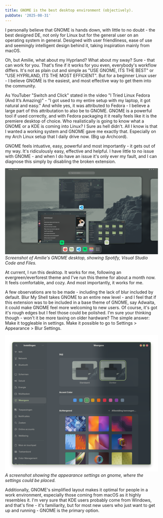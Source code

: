 ```yaml
---
title: GNOME is the best desktop environment (objectively).
pubDate: '2025-08-31'
---
```


I personally believe that GNOME is hands down, with little to no doubt - the best designed DE, not only for Linux but for the general user on an operating system in general. Designed with user friendliness, ease of use and seemingly intelligent design behind it, taking inspiration mainly from macOS.

Oh, but Amilie, what about my Hyprland? What about my sway? Sure - that can work for you. That's fine if it works for you even, everybody's workflow differs. It's not as plain cut and simple as "USE GNOME, ITS THE BEST" or "USE HYPRLAND, ITS THE MOST EFFICIENT". But for a beginner Linux user - I believe GNOME is the easiest, and most effective way to get them into the community.

As YouTuber "Switch and Click" stated in the video "I Tried Linux Fedora (And It’s Amazing)" - "I got used to my entire setup with my laptop, it got natural and easy." And while yes, it was attributed to Fedora - I believe a large part of this attributation to also be to GNOME. GNOME is a powerful tool if used correctly, and with Fedora packaging it it really feels like it is the premiere desktop of choice. Who realistically is going to know what a GNOME or a KDE is coming into Linux? I Sure as hell didn't. All I know is that I wanted a working system and GNOME gave me exactly that. Especially on my Arch Linux setup that I daily drive now. (Big up Archcord).

GNOME feels intuative, easy, powerful and most importantly - it gets out of my way. It's ridiculously easy, effective and helpful. I have little to no issue with GNOME - and when I do have an issue it's only ever my fault, and I can diagnose this simply by disabling the broken extension.

![_desktop-gnome-2025-08-31](./_assets/gnome-desktop-best/desktop-gnome-2025-08-31.png)
*Screenshot of Amilie's GNOME desktop, showing Spotify, Visual Studio Code and Files.*

At current, I run this desktop. It works for me, following an evergreen/everforest theme and I've run this theme for about a month now. It feels comfortable, and cozy. And most importantly, it works for me.

A few observations are to be made - including the lack of blur included by default. Blur My Shell takes GNOME to an entire new level - and I feel that if this extension was to be included in a base theme of GNOME, say Adwaita, it could make GNOME feel more welcoming to new users. Of course, it's got it's rough edges but I feel those could be polished. I'm sure your thinking though - won't it be more taxing on older hardware? The simple answer: Make it toggleable in settings. Make it possible to go to Settings > Appearance > Blur Settings.

![_appearance-settings](https://github.com/AmilieCoding/amiliecoding.github.io/blob/main/src/content/posts/_assets/gnome-desktop-best/appearance-settings.png)
*A screenshot showing the appearance settings on gnome, where the settings could be placed.*

Additionally, GNOME's simplified layout makes it optimal for people in a work environment, especially those coming from macOS as it highly resembles it. I'm very sure that KDE users probably come from Windows, and that's fine - it's familiarity, but for most new users who just want to get up and running - GNOME is the primary option.
